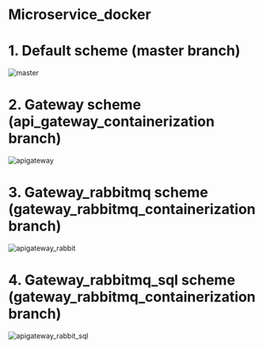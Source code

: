 # Microservice_docker
# 1. Default scheme (master branch)

![master](https://github.com/MineLisovich/Microservice_docker/assets/33331403/4757ffba-1659-443a-a46d-20a292f2c393)

# 2. Gateway scheme (api_gateway_containerization branch)

![apigateway](https://github.com/MineLisovich/Microservice_docker/assets/33331403/850028b8-bd10-4686-9841-c54cfc7f9015)

# 3. Gateway_rabbitmq scheme (gateway_rabbitmq_containerization branch)

![apigateway_rabbit](https://github.com/MineLisovich/Microservice_docker/assets/33331403/24fd3461-b36e-49e3-89da-95e224c05047)

# 4. Gateway_rabbitmq_sql scheme (gateway_rabbitmq_containerization branch)

![apigateway_rabbit_sql](https://github.com/MineLisovich/Microservice_docker/assets/33331403/219ce635-0bff-47b9-894b-4125f72fd343)
